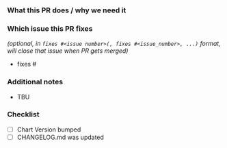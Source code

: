 ### What this PR does / why we need it

### Which issue this PR fixes

*(optional, in `fixes #<issue number>(, fixes #<issue_number>, ...)` format, will close that issue when PR gets merged)*

- fixes #

### Additional notes

- TBU

### Checklist
<!-- [Place an '[x]' (no spaces) in all applicable fields. Please remove unrelated fields.] -->
- [ ] Chart Version bumped
- [ ] CHANGELOG.md was updated